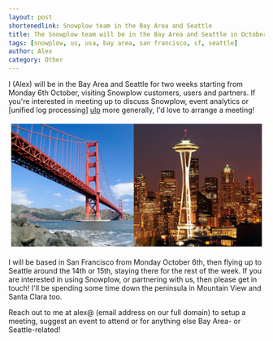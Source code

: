 ```yaml
---
layout: post
shortenedlink: Snowplow team in the Bay Area and Seattle
title: The Snowplow team will be in the Bay Area and Seattle in October - get in touch if you'd like to meet
tags: [snowplow, us, usa, bay area, san francisco, sf, seattle]
author: Alex
category: Other
---
```


I (Alex) will be in the Bay Area and Seattle for two weeks starting from Monday 6th October, visiting Snowplow customers, users and partners. If you're interested in meeting up to discuss Snowplow, event analytics or [unified log processing] [ulp] more generally, I'd love to arrange a meeting!

![sf-seattle](/assets/img/blog/2014/09/team-in-sf-seattle.jpg)

I will be based in San Francisco from Monday October 6th, then flying up to Seattle around the 14th or 15th, staying there for the rest of the week. If you are interested in using Snowplow, or partnering with us, then please get in touch! I'll be spending some time down the peninsula in Mountain View and Santa Clara too.

Reach out to me at alex@ (email address on our full domain) to setup a meeting, suggest an event to attend or for anything else Bay Area- or Seattle-related!

[ulp]: http://manning.com/dean/
